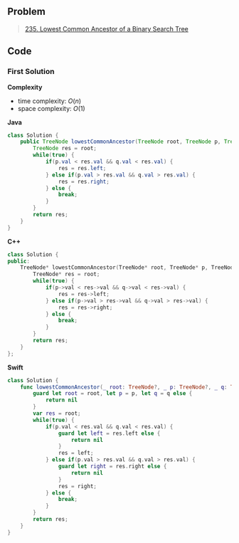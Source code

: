 ## Problem

> [235. Lowest Common Ancestor of a Binary Search Tree](https://leetcode.cn/problems/lowest-common-ancestor-of-a-binary-search-tree/)

## Code

### First Solution

**Complexity**

- time complexity: $O(n)$
- space complexity: $O(1)$

**Java**

```java
class Solution {
    public TreeNode lowestCommonAncestor(TreeNode root, TreeNode p, TreeNode q) {
        TreeNode res = root;
        while(true) {
            if(p.val < res.val && q.val < res.val) {
                res = res.left;
            } else if(p.val > res.val && q.val > res.val) {
                res = res.right;
            } else {
                break;
            }
        }
        return res;
    }
}
```

**C++**

```c++
class Solution {
public:
    TreeNode* lowestCommonAncestor(TreeNode* root, TreeNode* p, TreeNode* q) {
        TreeNode* res = root;
        while(true) {
            if(p->val < res->val && q->val < res->val) {
                res = res->left;
            } else if(p->val > res->val && q->val > res->val) {
                res = res->right;
            } else {
                break;
            }
        }
        return res;
    }
};
```

**Swift**

```swift
class Solution {
    func lowestCommonAncestor(_ root: TreeNode?, _ p: TreeNode?, _ q: TreeNode?) -> TreeNode? {
        guard let root = root, let p = p, let q = q else {
            return nil
        }
        var res = root;
        while(true) {
            if(p.val < res.val && q.val < res.val) {
                guard let left = res.left else {
                    return nil
                }
                res = left;
            } else if(p.val > res.val && q.val > res.val) {
                guard let right = res.right else {
                    return nil
                }
                res = right;
            } else {
                break;
            }
        }
        return res;
    }
}
```

